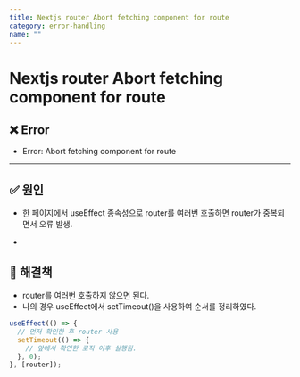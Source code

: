 ```yaml
---
title: Nextjs router Abort fetching component for route
category: error-handling
name: ""
---
```


# Nextjs router Abort fetching component for route

## ❌ Error

- Error: Abort fetching component for route

---

## ✅ 원인

- 한 페이지에서 useEffect 종속성으로 router를 여러번 호출하면 router가 중복되면서 오류 발생.

-

## 🚀 해결책

- router를 여러번 호출하지 않으면 된다.
- 나의 경우 useEffect에서 setTimeout()을 사용하여 순서를 정리하였다.

```javascript
useEffect(() => {
  // 먼저 확인한 후 router 사용
  setTimeout(() => {
    // 앞에서 확인한 로직 이후 실행됨.
  }, 0);
}, [router]);
```
